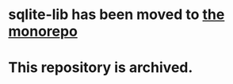 # sqlite-lib has been moved to [the monorepo](https://github.com/NaturalCycles/js-libs/)

# This repository is archived.
